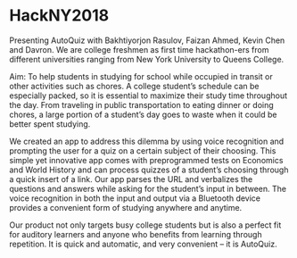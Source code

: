 # HackNY2018
Presenting AutoQuiz with Bakhtiyorjon Rasulov, Faizan Ahmed, Kevin Chen and Davron. We are college freshmen as first time hackathon-ers from different universities ranging from New York University to Queens College.

Aim: To help students in studying for school while occupied in transit or other activities such as chores. A college student’s schedule can be especially packed, so it is essential to maximize their study time throughout the day. From traveling in public transportation to eating dinner or doing chores, a large portion of a student’s day goes to waste when it could be better spent studying.

We created an app to address this dilemma by using voice recognition and prompting the user for a quiz on a certain subject of their choosing. This simple yet innovative app comes with preprogrammed tests on Economics and World History and can process quizzes of a student’s choosing through a quick insert of a link. Our app parses the URL and verbalizes the questions and answers while asking for the student’s input in between. The voice recognition in both the input and output via a Bluetooth device provides a convenient form of studying anywhere and anytime.

Our product not only targets busy college students but is also a perfect fit for auditory learners and anyone who benefits from learning through repetition. It is quick and automatic, and very convenient – it is AutoQuiz.
